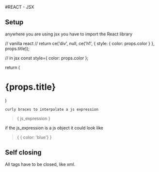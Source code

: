 #REACT - JSX

## Setup
anywhere you are using jsx you have to import the React library

  // vanilla react
  // return ce('div', null, ce('h1', { style: { color: props.color } }, props.title));
  
  // in jsx
  const style={ color: props.color };

  return (
    <div>
      <h1 style={style}>{props.title}</h1>
    </div>
  )
   
    curly braces to interpolate a js expression
   >  { js_expression }
   
   if the js_expression is a js object it could look like 
   
   > { { color: 'blue'} }
   
 ## Self closing
 All tags have to be closed, like xml.